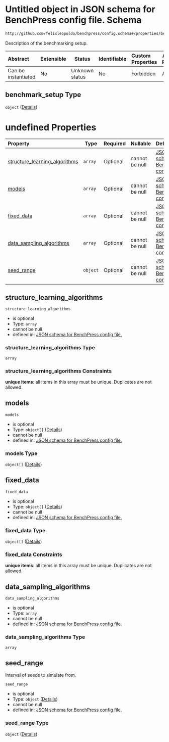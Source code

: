 # Untitled object in JSON schema for BenchPress config file. Schema

```txt
http://github.com/felixleopoldo/benchpress/config.schema#/properties/benchmark_setup
```

Description of the benchmarking setup.


| Abstract            | Extensible | Status         | Identifiable | Custom Properties | Additional Properties | Access Restrictions | Defined In                                                               |
| :------------------ | ---------- | -------------- | ------------ | :---------------- | --------------------- | ------------------- | ------------------------------------------------------------------------ |
| Can be instantiated | No         | Unknown status | No           | Forbidden         | Allowed               | none                | [config.schema.json\*](../out/config.schema.json "open original schema") |

## benchmark_setup Type

`object` ([Details](config-properties-benchmark_setup.md))

# undefined Properties

| Property                                                        | Type     | Required | Nullable       | Defined by                                                                                                                                                                                                                                                    |
| :-------------------------------------------------------------- | -------- | -------- | -------------- | :------------------------------------------------------------------------------------------------------------------------------------------------------------------------------------------------------------------------------------------------------------ |
| [structure_learning_algorithms](#structure_learning_algorithms) | `array`  | Optional | cannot be null | [JSON schema for BenchPress config file.](config-properties-benchmark_setup-properties-structure_learning_algorithms.md "http&#x3A;//github.com/felixleopoldo/benchpress/config.schema#/properties/benchmark_setup/properties/structure_learning_algorithms") |
| [models](#models)                                               | `array`  | Optional | cannot be null | [JSON schema for BenchPress config file.](config-properties-benchmark_setup-properties-models.md "http&#x3A;//github.com/felixleopoldo/benchpress/config.schema#/properties/benchmark_setup/properties/models")                                               |
| [fixed_data](#fixed_data)                                       | `array`  | Optional | cannot be null | [JSON schema for BenchPress config file.](config-properties-benchmark_setup-properties-fixed_data.md "http&#x3A;//github.com/felixleopoldo/benchpress/config.schema#/properties/benchmark_setup/properties/fixed_data")                                       |
| [data_sampling_algorithms](#data_sampling_algorithms)           | `array`  | Optional | cannot be null | [JSON schema for BenchPress config file.](config-properties-benchmark_setup-properties-data_sampling_algorithms.md "http&#x3A;//github.com/felixleopoldo/benchpress/config.schema#/properties/benchmark_setup/properties/data_sampling_algorithms")           |
| [seed_range](#seed_range)                                       | `object` | Optional | cannot be null | [JSON schema for BenchPress config file.](config-properties-benchmark_setup-properties-seed_range.md "http&#x3A;//github.com/felixleopoldo/benchpress/config.schema#/properties/benchmark_setup/properties/seed_range")                                       |

## structure_learning_algorithms




`structure_learning_algorithms`

-   is optional
-   Type: `array`
-   cannot be null
-   defined in: [JSON schema for BenchPress config file.](config-properties-benchmark_setup-properties-structure_learning_algorithms.md "http&#x3A;//github.com/felixleopoldo/benchpress/config.schema#/properties/benchmark_setup/properties/structure_learning_algorithms")

### structure_learning_algorithms Type

`array`

### structure_learning_algorithms Constraints

**unique items**: all items in this array must be unique. Duplicates are not allowed.

## models




`models`

-   is optional
-   Type: `object[]` ([Details](config-definitions-sampled_model_dict.md))
-   cannot be null
-   defined in: [JSON schema for BenchPress config file.](config-properties-benchmark_setup-properties-models.md "http&#x3A;//github.com/felixleopoldo/benchpress/config.schema#/properties/benchmark_setup/properties/models")

### models Type

`object[]` ([Details](config-definitions-sampled_model_dict.md))

## fixed_data




`fixed_data`

-   is optional
-   Type: `object[]` ([Details](config-definitions-fixed_data_dict.md))
-   cannot be null
-   defined in: [JSON schema for BenchPress config file.](config-properties-benchmark_setup-properties-fixed_data.md "http&#x3A;//github.com/felixleopoldo/benchpress/config.schema#/properties/benchmark_setup/properties/fixed_data")

### fixed_data Type

`object[]` ([Details](config-definitions-fixed_data_dict.md))

### fixed_data Constraints

**unique items**: all items in this array must be unique. Duplicates are not allowed.

## data_sampling_algorithms




`data_sampling_algorithms`

-   is optional
-   Type: `array`
-   cannot be null
-   defined in: [JSON schema for BenchPress config file.](config-properties-benchmark_setup-properties-data_sampling_algorithms.md "http&#x3A;//github.com/felixleopoldo/benchpress/config.schema#/properties/benchmark_setup/properties/data_sampling_algorithms")

### data_sampling_algorithms Type

`array`

## seed_range

Interval of seeds to simulate from.


`seed_range`

-   is optional
-   Type: `object` ([Details](config-properties-benchmark_setup-properties-seed_range.md))
-   cannot be null
-   defined in: [JSON schema for BenchPress config file.](config-properties-benchmark_setup-properties-seed_range.md "http&#x3A;//github.com/felixleopoldo/benchpress/config.schema#/properties/benchmark_setup/properties/seed_range")

### seed_range Type

`object` ([Details](config-properties-benchmark_setup-properties-seed_range.md))
